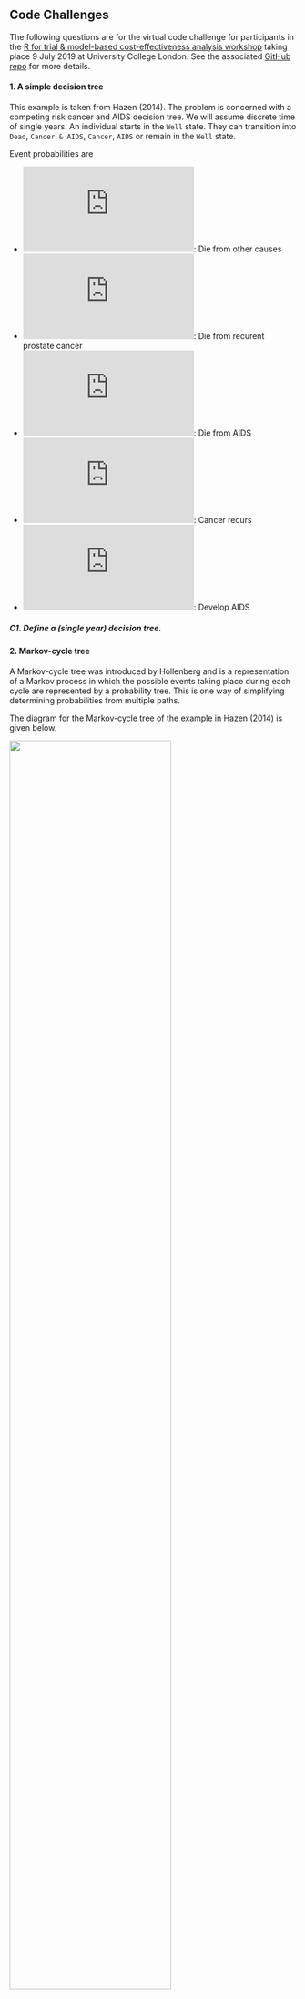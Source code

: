 
<!-- README.md is generated from README.Rmd. Please edit that file -->

## Code Challenges

The following questions are for the virtual code challenge for
participants in the [R for trial & model-based cost-effectiveness
analysis
workshop](http://www.statistica.it/gianluca/teaching/r-hta-workshop/2019/)
taking place 9 July 2019 at University College London. See the
associated [GitHub
repo](https://github.com/Health-Economics-in-R/CEA.code.challenge2019)
for more details.

#### 1\. A simple decision tree

This example is taken from Hazen (2014). The problem is concerned with a
competing risk cancer and AIDS decision tree. We will assume discrete
time of single years. An individual starts in the `Well` state. They can
transition into `Dead`, `Cancer & AIDS`, `Cancer`, `AIDS` or remain in
the `Well` state.

Event probabilities are

  - ![\\delta\_0 = 1.182
    \\times 10^{-3}](https://latex.codecogs.com/png.latex?%5Cdelta_0%20%3D%201.182%20%5Ctimes%2010%5E%7B-3%7D
    "\\delta_0 = 1.182 \\times 10^{-3}"): Die from other causes
  - ![\\delta\_c
    = 0.025](https://latex.codecogs.com/png.latex?%5Cdelta_c%20%3D%200.025
    "\\delta_c = 0.025"): Die from recurent prostate cancer
  - ![\\delta\_a
    = 0.080](https://latex.codecogs.com/png.latex?%5Cdelta_a%20%3D%200.080
    "\\delta_a = 0.080"): Die from AIDS
  - ![\\beta\_c
    = 0.0027](https://latex.codecogs.com/png.latex?%5Cbeta_c%20%3D%200.0027
    "\\beta_c = 0.0027"): Cancer recurs
  - ![\\beta\_a
    = 0.0083](https://latex.codecogs.com/png.latex?%5Cbeta_a%20%3D%200.0083
    "\\beta_a = 0.0083"): Develop AIDS

##### *C1. Define a (single year) decision tree.*

#### 2\. Markov-cycle tree

A Markov-cycle tree was introduced by Hollenberg and is a representation
of a Markov process in which the possible events taking place during
each cycle are represented by a probability tree. This is one way of
simplifying determining probabilities from multiple paths.

The diagram for the Markov-cycle tree of the example in Hazen (2014) is
given below.

<img src="figs/markov_cycle_tree.png" width="75%" />

The terminal state are now root or source states, meaning the process
returns to the left hand side to be
repeated.

##### *C2. Extend the model of C1 for multiple cycles and thus create a Markov-cycle tree.*

#### 3\. One-cycle Markov-cycle tree

We can rearrange the Markov-cycle tree to closer resemble to Markov
model by collapsing the branches into a single cycle and simply
combining the
probabilities.

<img src="figs/onecycle_markovcycletree.png" width="65%" />

##### *C3. Modify the model of C2 to create a One-cycle Markov-cycle tree.*

#### 4\. Discrete-time Markov model

Clearly, the Markov-cycle tree can also be represented as a
discrete-type Markov model. The transition probabilities can be
calculated by combining relevant path probabilities from the decision
tree as done for the one-cycle Markov-cycle tree. The model is shown
below (note that death is not shows for simplicity).

<img src="man/figures/README-unnamed-chunk-3-1.png" width="75%" />

##### *C4. Create the equivalent discrete-time Markov model.*

#### 5\. Calculate mean QALYs

Define the state utilities:

  - `Well`: ![R\_w=](https://latex.codecogs.com/png.latex?R_w%3D "R_w=")
    1.0
  - `Cancer`: ![R\_c=](https://latex.codecogs.com/png.latex?R_c%3D
    "R_c=") 0.60
  - `AIDS`: ![R\_a=](https://latex.codecogs.com/png.latex?R_a%3D "R_a=")
    0.50
  - `Cancer & AIDS`:
    ![R\_{ca}=](https://latex.codecogs.com/png.latex?R_%7Bca%7D%3D
    "R_{ca}=") 0.30
  - `Dead`: ![R\_d=](https://latex.codecogs.com/png.latex?R_d%3D "R_d=")
    0

##### *C5. Calculate cumulative proportion of patient cycles in each state and take product with health utilities for each respectively to obtain expected QALYs.*

#### 6\. Roll back Markov-cycle tree

A neat strength is that we can calculate the mean QALYs using the
one-cycle Markov-cycle tree representation without calculating the
cumulative proportion of time of patient cycles in each health state.
This is done by rolling back using the recursive equation ([value
iteration](https://en.wikipedia.org/wiki/Markov_decision_process#Value_iteration)):

  
![
V\_n(i) = R(i) + \\sum\_j p\_{ij} V\_{n-1}(j)
](https://latex.codecogs.com/png.latex?%0AV_n%28i%29%20%3D%20R%28i%29%20%2B%20%5Csum_j%20p_%7Bij%7D%20V_%7Bn-1%7D%28j%29%0A
"
V_n(i) = R(i) + \\sum_j p_{ij} V_{n-1}(j)
")  
where ![V\_n(i)](https://latex.codecogs.com/png.latex?V_n%28i%29
"V_n(i)") are the values at node
![i](https://latex.codecogs.com/png.latex?i "i") at step
![n](https://latex.codecogs.com/png.latex?n "n"), in our case the
expected
QALYs.

##### *C6. Calculate the mean QALYs using the one-cycle Markov-cycle tree and value iteration.*

#### C7 (BONUS CHALLENGE): Roll back stochastic tree

So far we have only considered discrete time. The Markov-cycle tree
representation can be extended to continuous time as a *stochastic tree*
(see Hazen (2014) for details). Probabilities are now replaced by rates.
This change is represented by zigzag lines in the diagrams. This is
clearly a more compact representation.

We can calculate mean QALY in an analogous way to the discrete-time case
by rolling back using the recursive equation:

  
![
V(S) = \\frac{R(i)}{\\sum\_j \\lambda\_j} + \\sum\_j p\_j V(S\_j)
](https://latex.codecogs.com/png.latex?%0AV%28S%29%20%3D%20%5Cfrac%7BR%28i%29%7D%7B%5Csum_j%20%5Clambda_j%7D%20%2B%20%5Csum_j%20p_j%20V%28S_j%29%0A
"
V(S) = \\frac{R(i)}{\\sum_j \\lambda_j} + \\sum_j p_j V(S_j)
")  
The new model diagram is given below.

<img src="figs/stochastic_tree.png" width="75%" />

The rates for state transitions are:

  - `Cancer`: ![\\lambda\_c
    = 0.03250](https://latex.codecogs.com/png.latex?%5Clambda_c%20%3D%200.03250
    "\\lambda_c = 0.03250")/year
  - `AIDS`: ![\\lambda\_a
    = 0.10](https://latex.codecogs.com/png.latex?%5Clambda_a%20%3D%200.10
    "\\lambda_a = 0.10")/year
  - `Dead from Cancer`: ![\\mu\_c
    = 0.3081](https://latex.codecogs.com/png.latex?%5Cmu_c%20%3D%200.3081
    "\\mu_c = 0.3081")/year
  - `Dead from AIDS`: ![\\mu\_a
    = 0.9970](https://latex.codecogs.com/png.latex?%5Cmu_a%20%3D%200.9970
    "\\mu_a = 0.9970")/year
  - `Dead other`: ![\\mu\_o
    = 0.014191](https://latex.codecogs.com/png.latex?%5Cmu_o%20%3D%200.014191
    "\\mu_o = 0.014191")/year

##### *C7. Create the stochastic tree model and calculate the mean QALYs using value iteration.*

### References

<div id="refs" class="references">

<div id="ref-Hazen2014">

Hazen, Gordon B. 2014. “Stochastic Trees : A New Technique for Temporal
Medical Decision Modeling,” no. August 1992.
<https://doi.org/10.1177/0272989X9201200302>.

</div>

</div>
